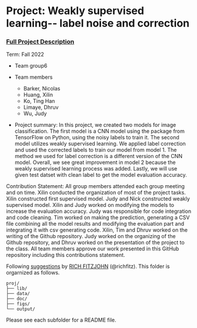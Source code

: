 # Project: Weakly supervised learning-- label noise and correction


### [Full Project Description](doc/project3_desc.md)

Term: Fall 2022

+ Team group6
+ Team members
	+ Barker, Nicolas 
	+ Huang, Xilin
	+ Ko, Ting Han
	+ Limaye, Dhruv
	+ Wu, Judy

+ Project summary: In this project, we created two models for image classification. The first model is a CNN model using the package from TensorFlow on Python, using the noisy labels to train it. The second model utilizes weakly supervised learning. We applied label correction and used the corrected labels to train our model from model 1. The method we used for label correction is a different version of the CNN model. Overall, we see great improvement in model 2 because the weakly supervised learning process was added. Lastly, we will use given test datset with clean label to get the model evaluation accuracy.

Contribution Statement:
All group members attended each group meeting and on time. Xilin conducted the organization of most of the project tasks. Xilin constructed first supervised model. Judy and Nick constructed weakly supervised model. Xilin and Judy worked on modifying the models to increase the evaluation accuracy. Judy was responsible for code integration and code cleaning. Tim worked on making the prediction, generating a CSV file combining all the model results and modifying the evaluation part and integrating it with csv generating code. Xilin, Tim and Dhruv worked on the writing of the Github repository. Judy worked on the organizing of the Github repository, and Dhruv worked on the presentation of the project to the class. All team members approve our work presented in this GitHub repository including this contributions statement. 



Following [suggestions](http://nicercode.github.io/blog/2013-04-05-projects/) by [RICH FITZJOHN](http://nicercode.github.io/about/#Team) (@richfitz). This folder is orgarnized as follows.

```
proj/
├── lib/
├── data/
├── doc/
├── figs/
└── output/
```

Please see each subfolder for a README file.
